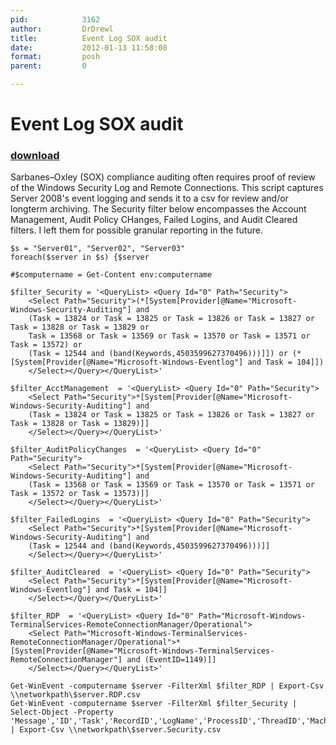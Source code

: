 ```yaml
---
pid:            3162
author:         DrDrewl
title:          Event Log SOX audit
date:           2012-01-13 11:58:08
format:         posh
parent:         0

---
```


# Event Log SOX audit

### [download](Scripts\3162.ps1)

Sarbanes–Oxley (SOX) compliance auditing often requires proof of review of the Windows Security Log and Remote Connections. This script captures Server 2008's event logging and sends it to a csv for review and/or longterm archiving. The Security filter below encompasses the Account Management, Audit Policy CHanges, Failed Logins, and Audit Cleared filters. I left them for possible granular reporting in the future.

```posh
$s = "Server01", "Server02", "Server03"
foreach($server in $s) {$server

#$computername = Get-Content env:computername

$filter_Security = '<QueryList> <Query Id="0" Path="Security">
	<Select Path="Security">(*[System[Provider[@Name="Microsoft-Windows-Security-Auditing"] and 
	(Task = 13824 or Task = 13825 or Task = 13826 or Task = 13827 or Task = 13828 or Task = 13829 or
	Task = 13568 or Task = 13569 or Task = 13570 or Task = 13571 or Task = 13572) or
	(Task = 12544 and (band(Keywords,4503599627370496)))]]) or (*[System[Provider[@Name="Microsoft-Windows-Eventlog"] and Task = 104]])
	</Select></Query></QueryList>'

$filter_AcctManagement  = '<QueryList> <Query Id="0" Path="Security">
	<Select Path="Security">*[System[Provider[@Name="Microsoft-Windows-Security-Auditing"] and 
	(Task = 13824 or Task = 13825 or Task = 13826 or Task = 13827 or Task = 13828 or Task = 13829)]]
	</Select></Query></QueryList>'
	
$filter_AuditPolicyChanges  = '<QueryList> <Query Id="0" Path="Security">
	<Select Path="Security">*[System[Provider[@Name="Microsoft-Windows-Security-Auditing"] and 
	(Task = 13568 or Task = 13569 or Task = 13570 or Task = 13571 or Task = 13572 or Task = 13573)]]
	</Select></Query></QueryList>'
	
$filter_FailedLogins  = '<QueryList> <Query Id="0" Path="Security">
	<Select Path="Security">*[System[Provider[@Name="Microsoft-Windows-Security-Auditing"] and 
	(Task = 12544 and (band(Keywords,4503599627370496)))]]
	</Select></Query></QueryList>'
	
$filter_AuditCleared  = '<QueryList> <Query Id="0" Path="Security">
	<Select Path="Security">*[System[Provider[@Name="Microsoft-Windows-Eventlog"] and Task = 104]]
	</Select></Query></QueryList>'
	
$filter_RDP  = '<QueryList> <Query Id="0" Path="Microsoft-Windows-TerminalServices-RemoteConnectionManager/Operational">
	<Select Path="Microsoft-Windows-TerminalServices-RemoteConnectionManager/Operational">*[System[Provider[@Name="Microsoft-Windows-TerminalServices-RemoteConnectionManager"] and (EventID=1149)]]
	</Select></Query></QueryList>'	

Get-WinEvent -computername $server -FilterXml $filter_RDP | Export-Csv \\networkpath\$server.RDP.csv
Get-WinEvent -computername $server -FilterXml $filter_Security | Select-Object -Property 'Message','ID','Task','RecordID','LogName','ProcessID','ThreadID','MachineName','TimeCreated','TaskDisplayName' | Export-Csv \\networkpath\$server.Security.csv 

```
